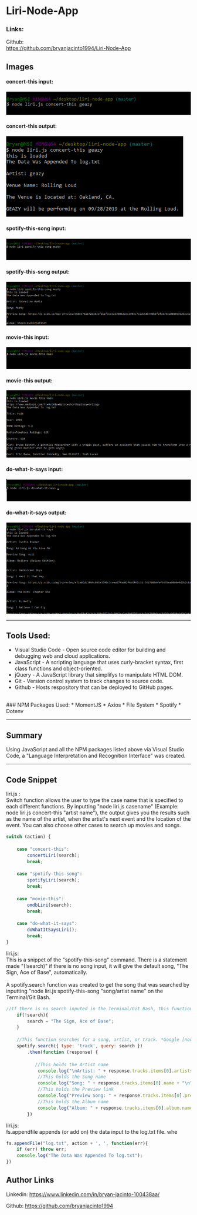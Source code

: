# Liri-Node-App

### Links: 

Github: <br>
https://github.com/bryanjacinto1994/Liri-Node-App



## Images

#### concert-this input:
![Site](./Screenshots/concert-this.png)<br>
#### concert-this output:
![Site](./Screenshots/concert-this-result.png)<br>
#### spotify-this-song input:
![Site](./Screenshots/spotify-this-song.png)<br>
#### spotify-this-song output:
![Site](./Screenshots/spotify-this-song-results.png)<br>
#### movie-this input:
![Site](./Screenshots/movie-this.png)<br>
#### movie-this output:
![Site](./Screenshots/movie-this-result.png)<br>
#### do-what-it-says input:
![Site](./Screenshots/do-what-it-says.png)<br>
#### do-what-it-says output:
![Site](./Screenshots/do-what-it-says-result.png)<br>

<hr>

## Tools Used:

* Visual Studio Code - Open source code editor for building and debugging web and cloud applications.
* JavaScript - A scripting language that uses curly-bracket syntax, first class functions and object-oriented.
* jQuery - A JavaScript library that simplifys to manipulate HTML DOM.
* Git - Version control system to track changes to source code.
* Github - Hosts respository that can be deployed to GitHub pages.
<br>
### NPM Packages Used:
* MomentJS
* Axios
* File System
* Spotify 
* Dotenv


<hr>

## Summary

Using JavaScript and all the NPM packages listed above via Visual Studio Code, a "Language Interpretation and Recognition Interface" was created. 


<hr>

## Code Snippet

liri.js : <br> Switch function allows the user to type the case name that is specified to each different functions. By inputting "node liri.js casename" (Example: node liri.js concert-this "artist name"), the output gives you the results such as the name of the artist, when the artist's next event and the location of the event. You can also choose other cases to search up movies and songs. 
```javascript
switch (action) {

    case "concert-this":
        concertLiri(search);
        break;

    case "spotify-this-song":
        spotifyLiri(search);
        break;

    case "movie-this":
        omdbLiri(search);
        break;

    case "do-what-it-says":
        doWhatItSaysLiri();
        break;
}
```
liri.js:<br>
This is a snippet of the "spotify-this-song" command. There is a statement made "(!search)" if there is no song input, it will give the default song, "The Sign, Ace of Base", automatically. <br><br>
A spotify.search function was created to get the song that was searched by inputting "node liri.js spotify-this-song "song/artist name" on the Terminal/Git Bash.
```javascript
//If there is no search inputed in the Terminal/Git Bash, this function will automatically search up the default song.
    if(!search){
        search = "The Sign, Ace of Base";        
    }

    //This function searches for a song, artist, or track. *Google [node-spotify-api] for examples*
    spotify.search({ type: 'track', query: search })
        .then(function (response) {

           //This holds the Artist name
            console.log("\nArtist: " + response.tracks.items[0].artists[0].name + "\n");
            //This holds the Song name
            console.log("Song: " + response.tracks.items[0].name + "\n");
            //This holds the Preview link
            console.log("Preview Song: " + response.tracks.items[0].preview_url + "\n");
            //This holds the Album name
            console.log("Album: " + response.tracks.items[0].album.name + "\n");
        })
```


liri.js:<br>
fs.appendfile appends (or add on) the data input to the log.txt file. whe

```javascript
fs.appendFile("log.txt", action + ', ', function(err){
    if (err) throw err;
    console.log("The Data Was Appended To log.txt");
})
```


## Author Links
Linkedin: https://www.linkedin.com/in/bryan-jacinto-100438aa/

Github:
https://github.com/bryanjacinto1994
